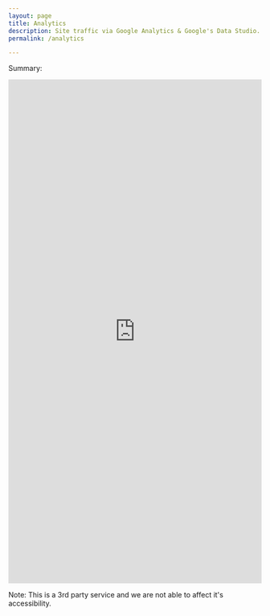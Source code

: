 ```yaml
---
layout: page
title: Analytics
description: Site traffic via Google Analytics & Google's Data Studio.
permalink: /analytics

---
```


Summary:

<iframe width="100%" height="1000" src="https://datastudio.google.com/embed/reporting/079817f9-e5dc-4442-91fe-c7beee6bb0f2/page/1M" frameborder="0" style="border:0" allowfullscreen title="Google Analytics Dashboard"></iframe>

Note: This is a 3rd party service and we are not able to affect it's accessibility. 
